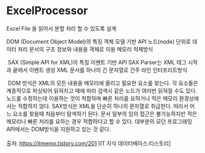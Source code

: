 # ExcelProcessor
Excel File 을 읽어서 분할 처리 할 수 있도록 설계

DOM (Document Object Model)의 특징
객체 모델 기반 API
노드(node) 단위로 데이터 처리
문서의 구조 정보와 내용을 객체로 이용
메모리 적재방식

 SAX (Simple API for XML)의 특징
이벤트 기반 API
SAX Parser는 XML 태그 시작과 끝에서 이벤트 생성
XML 문서를 하나의 긴 문자열로 간주
라인 인터프리트방식

 DOM 방식은 XML의 모든 내용을 메모리에 올리고 필요한 요소를 찾는다. 각 요소들은 계층적으로 파싱되어 읽혀지고 때에 따라 검색시 같은 노드가 여러번 읽혀질 수도 있다. 노드를 수정하는데 이용하는 것이 적합하며 빠른 처리를 요하거나 적은 메모리 환경상에서는 적합하지 않다.
SAX방식은 XML을 단순히 하나의 문자열로 취급한다. 따라서 어느 요소를 찾을때 처음부터 탐색하기 된다. 
문서 일부의 임의 접근은 불가능하지만 적은 메모리나 빠른 처리를 요하는 경우 적합하다고 할 수 있다. 
대부분의 모던 프로그래밍 API에서는 DOM방식을 지원하고 있는 것 같다.
<br><br>
출처: https://itmemo.tistory.com/201 [IT 지식 데이터베이스:티스토리]
